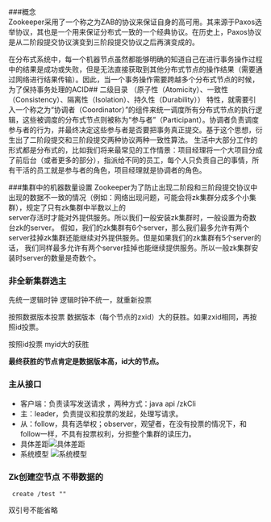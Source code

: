 ###概念  
Zookeeper采用了一个称之为ZAB的协议来保证自身的高可用。其来源于Paxos选举协议，其也是一个用来保证分布式一致的一个经典协议。在历史上，Paxos协议是从二阶段提交协议演变到三阶段提交协议之后再演变成的。

在分布式系统中，每一个机器节点虽然都能够明确的知道自己在进行事务操作过程中的结果是成功或失败，但是无法直接获取到其他分布式节点的操作结果（需要通过网络进行结果传输）。因此，当一个事务操作需要跨越多个分布式节点的时候，为了保持事务处理的ACID## 二级目录
（原子性（Atomicity）、一致性（Consistency）、隔离性（Isolation）、持久性（Durability））
特性，就需要引入一个称之为“协调者（Coordinator）”的组件来统一调度所有分布式节点的执行逻辑，这些被调度的分布式节点则被称为“参与者”（Participant）。协调者负责调度参与者的行为，并最终决定这些参与者是否要把事务真正提交。基于这个思想，衍生出了二阶段提交和三阶段提交两种协议两种一致性算法。
生活中大部分工作的形式都是分布式的，比如我们将来最常见的工作情景：项目经理将一个大项目分成了前后台（或者更多的部分），指派给不同的员工，每个人只负责自己的事情，所有干活的员工就是参与者的角色，项目经理就是协调者的角色。

###集群中的机器数量设置
Zookeeper为了防止出现二阶段和三阶段提交协议中出现的数据不一致的情况（例如：网络出现问题，可能会将zk集群分成多个小集群），规定了只有zk集群中半数以上的  
server存活时才能对外提供服务。所以我们一般安装zk集群时，一般设置为奇数台zk的server。
假如，我们的zk集群有6个server，那么我们最多允许有两个server挂掉zk集群还能继续对外提供服务。但是如果我们的zk集群有5个server的话，
我们同样最多允许有两个server挂掉也能继续提供服务。所以一般zk集群安装时server的数量是奇数个。
### 非全新集群选主
先统一逻辑时钟
逻辑时钟不统一，就重新投票

按照数据版本投票
数据版本（每个节点的zxid）大的获胜。如果zxid相同，再按照id投票。

按照id投票
myid大的获胜

**最终获胜的节点肯定是数据版本高，id大的节点。**
### 主从接口
  - 客户端：负责读写发送请求 ，两种方式：java api /zkCli
  - 主：leader，负责提议和投票的发起，处理写请求。
  - 从：follow，具有选举权；observer，观望者，在没有投票的情况下，和follow一样，不具有投票权利，分担整个集群的读压力。
  - 具体差距![具体差距](https://img-blog.csdnimg.cn/20201221102118650.png?x-oss-process=image/watermark,type_ZmFuZ3poZW5naGVpdGk,shadow_10,text_aHR0cHM6Ly9ibG9nLmNzZG4ubmV0L3d6cTE4ODQ1MjgwNjEw,size_16,color_FFFFFF,t_70)
  - 系统模型 ![系统模型](https://img-blog.csdnimg.cn/20201221102128348.png?x-oss-process=image/watermark,type_ZmFuZ3poZW5naGVpdGk,shadow_10,text_aHR0cHM6Ly9ibG9nLmNzZG4ubmV0L3d6cTE4ODQ1MjgwNjEw,size_16,color_FFFFFF,t_70)

### Zk创建空节点 不带数据的
  ```shell
   create /test ""
  ```
  双引号不能省略


